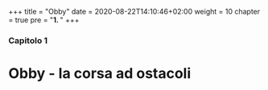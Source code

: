 +++
title = "Obby"
date = 2020-08-22T14:10:46+02:00
weight = 10
chapter = true
pre = "<b>1. </b>"
+++

### Capitolo 1

# Obby - la corsa ad ostacoli

